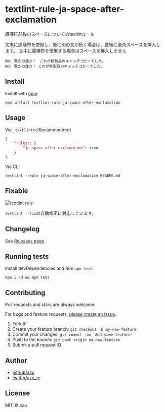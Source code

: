 # textlint-rule-ja-space-after-exclamation

感嘆符前後のスペースについてのtexlintルール

文末に感嘆符を使用し、後に別の文が続く場合は、直後に全角スペースを挿入します。
文中に感嘆符を使用する場合はスペースを挿入しません

    OK: 驚きの速さ！　これが新製品のキャッチコピーでした。
    NG: 驚きの速さ！ これが新製品のキャッチコピーでした。

## Install

Install with [npm](https://www.npmjs.com/):

    npm install textlint-rule-ja-space-after-exclamation

## Usage

Via `.textlintrc`(Recommended)

```json
{
    "rules": {
        "ja-space-after-exclamation": true
    }
}
```

Via CLI

```
textlint --rule ja-space-after-exclamation README.md
```

## Fixable

[![textlint rule](https://img.shields.io/badge/textlint-fixable-green.svg?style=social)](https://textlint.github.io/)

`textlint --fix`の自動修正に対応しています。

## Changelog

See [Releases page](https://github.com/extlint-ja/textlint-rule-spacing/releases).

## Running tests

Install devDependencies and Run `npm test`:

    npm i -d && npm test

## Contributing

Pull requests and stars are always welcome.

For bugs and feature requests, [please create an issue](https://github.com/extlint-ja/textlint-rule-spacing/issues).

1. Fork it!
2. Create your feature branch: `git checkout -b my-new-feature`
3. Commit your changes: `git commit -am 'Add some feature'`
4. Push to the branch: `git push origin my-new-feature`
5. Submit a pull request :D

## Author

- [github/azu](https://github.com/azu)
- [twitter/azu_re](https://twitter.com/azu_re)

## License

MIT © azu
